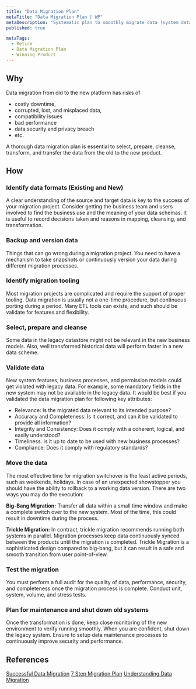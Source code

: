 ```yaml
---
title: "Data Migration Plan"
metaTitle: "Data Migration Plan | WP"
metaDescription: "Systematic plan to smoothly migrate data (system data, users, user data, etc.) from the old platform to a new platform with feature compatibility. Have a migration strategy."
published: true

metaTags:
  - Retire
  - Data Migration Plan
  - Winning Product
---
```


## Why

Data migration from old to the new platform has risks of

- costly downtime,
- corrupted, lost, and misplaced data,
- compatibility issues
- bad performance
- data security and privacy breach
- etc.

A thorough data migration plan is essential to select, prepare, cleanse, transform, and transfer the data from the old to the new product.

## How

### Identify data formats (Existing and New)

A clear understanding of the source and target data is key to the success of your migration project. Consider getting the business team and users involved to find the business use and the meaning of your data schemas. It is useful to record decisions taken and reasons in mapping, cleansing, and transformation.

### Backup and version data

Things that can go wrong during a migration project. You need to have a mechanism to take snapshots or continuously version your data during different migration processes.

### Identify migration tooling

Most migration projects are complicated and require the support of proper tooling. Data migration is usually not a one-time procedure, but continuous porting during a period. Many ETL tools can exists, and such should be validate for features and flexibility.

### Select, prepare and cleanse

Some data in the legacy datastore might not be relevant in the new business models. Also, well transformed historical data will perform faster in a new data scheme.

### Validate data

New system features, business processes, and permission models could get violated with legacy data. For example, some mandatory fields in the new system may not be available in the legacy data. It would be best if you validated the data migration plan for following key attributes:

- Relevance: Is the migrated data relevant to its intended purpose?
- Accuracy and Completeness: Is it correct, and can it be validated to provide all information?
- Integrity and Consistency: Does it comply with a coherent, logical, and easily understood?
- Timeliness. Is it up to date to be used with new business processes?
- Compliance: Does it comply with regulatory standards?

### Move the data

The most effective time for migration switchover is the least active periods, such as weekends, holidays. In case of an unexpected showstopper you should have the ability to rollback to a working data version.
There are two ways you may do the execution:

**Big-Bang Migration:** Transfer all data within a small time window and make a complete switch over to the new system. Most of the time, this could result in downtime during the process.

**Trickle Migration:** In contract, trickle migration recommends running both systems in parallel. Migration processes keep data continuously synced between the products until the migration is completed. Trickle Migration is a sophisticated design compared to big-bang, but it can result in a safe and smooth transition from user point-of-view.

### Test the migration

You must perform a full audit for the quality of data, performance, security, and completeness once the migration process is complete. Conduct unit, system, volume, and stress tests.

### Plan for maintenance and shut down old systems

Once the transformation is done, keep close monitoring of the new environment to verify running smoothly. When you are confident, shut down the legacy system. Ensure to setup data maintenance processes to continuously improve security and performance.

## References

[Successful Data Migration](https://www.oracle.com/technetwork/middleware/oedq/successful-data-migration-wp-1555708.pdf)
[7 Step Migration Plan](https://nordic-backup.com/blog/7-steps-data-migration-plan/)
[Understanding Data Migration](https://www.talend.com/resources/understanding-data-migration-strategies-best-practices/)

